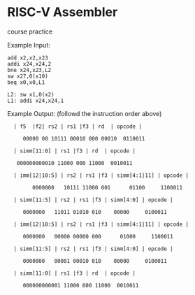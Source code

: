 # RISC-V Assembler
course practice

Example Input:

    add x2,x2,x23       
    addi x24,x24,2       
    bne x24,x23,L2       
    sw x27,0(x10)       
    beq x0,x0,L1
    
    L2: sw x1,0(x2)
    L1: addi x24,x24,1

Example Output: (followd the instruction order above)

      | f5  |f2| rs2 | rs1 |f3 | rd  | opcode |
  
         00000 00 10111 00010 000 00010  0110011

      | simm[11:0] | rs1 |f3 | rd  | opcode |
 
       000000000010 11000 000 11000  0010011

      | imm[12|10:5] | rs2 | rs1 |f3 | simm[4:1|11] | opcode |

            0000000   10111 11000 001      01100     1100011

      | simm[11:5] | rs2 | rs1 |f3 | simm[4:0] | opcode |

         0000000   11011 01010 010    00000     0100011

      | imm[12|10:5] | rs2 | rs1 |f3 | simm[4:1|11] | opcode |

         0000000   00000 00000 000      01000     1100011

      | simm[11:5] | rs2 | rs1 |f3 | simm[4:0] | opcode |

         0000000   00001 00010 010    00000     0100011

      | simm[11:0] | rs1 |f3 | rd  | opcode |

         000000000001 11000 000 11000  0010011
  
  
